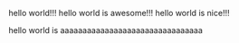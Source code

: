 hello world!!!
hello world is awesome!!!
hello world is nice!!!


hello world is aaaaaaaaaaaaaaaaaaaaaaaaaaaaaaaa
